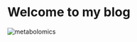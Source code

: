 # Welcome to my blog
![metabolomics](https://www.cell.com/cms/attachment/cb758c64-9cab-45ff-bb60-b984fa095fcc/gr1.jpg)
